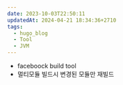```yaml
---
date: 2023-10-03T22:50:11
updatedAt: 2024-04-21 18:34:36+2710
tags:
  - hugo_blog
  - Tool
  - JVM
---
```

- faceboock build tool
- 멀티모듈 빌드시 변경된 모듈만 재빌드